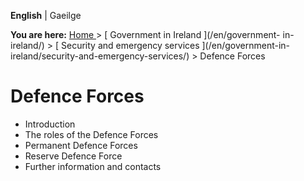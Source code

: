 **English** |  Gaeilge 

**You are here:** [ Home ](/en/) > [ Government in Ireland ](/en/government-
in-ireland/) > [ Security and emergency services ](/en/government-in-
ireland/security-and-emergency-services/) > Defence Forces

#  Defence Forces

  * Introduction 
  * The roles of the Defence Forces 
  * Permanent Defence Forces 
  * Reserve Defence Force 
  * Further information and contacts 
